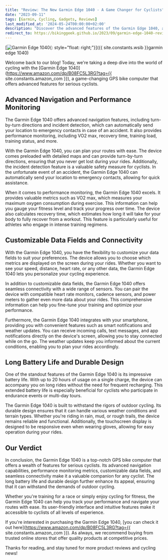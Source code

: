 ```yaml
---
title: "Review: The New Garmin Edge 1040 - A Game Changer for Cyclists"
date: "2023-09-11"
tags: [Garmin, Cycling, Gadgets, Reviews]
last_modified_at: '2024-05-24T00:00:00+02:00'
description: "Discover the advanced features of the Garmin Edge 1040, a GPS bike computer designed for serious cyclists. Find out how it can enhance your cycling experience!"
redirect_to: https://bikinggeek.github.io/2023/09/garmin-edge-1040-review.html
---
```


[![Garmin Edge 1040](https://m.media-amazon.com/images/G/01/apparel/rcxgs/tile._CB483369110_.gif){: style="float: right;"}]({{ site.constants.wsib }}garmin edge 1040)

Welcome back to our blog! Today, we're taking a deep dive into the world of cycling with the [Garmin Edge 1040](https://www.amazon.com/dp/B08FC5L3RG?tag={{ site.constants.amazon_com }}), a game-changing GPS bike computer that offers advanced features for serious cyclists.

## Advanced Navigation and Performance Monitoring

The Garmin Edge 1040 offers advanced navigation features, including turn-by-turn directions and incident detection, which can automatically send your location to emergency contacts in case of an accident. It also provides performance monitoring, including VO2 max, recovery time, training load, training status, and more.

With the Garmin Edge 1040, you can plan your routes with ease. The device comes preloaded with detailed maps and can provide turn-by-turn directions, ensuring that you never get lost during your rides. Additionally, the incident detection feature is a valuable safety measure for cyclists. In the unfortunate event of an accident, the Garmin Edge 1040 can automatically send your location to emergency contacts, allowing for quick assistance.

When it comes to performance monitoring, the Garmin Edge 1040 excels. It provides valuable metrics such as VO2 max, which measures your maximum oxygen consumption during exercise. This information can help you gauge your fitness level and track your progress over time. The device also calculates recovery time, which estimates how long it will take for your body to fully recover from a workout. This feature is particularly useful for athletes who engage in intense training regimens.

## Customizable Data Fields and Connectivity

With the Garmin Edge 1040, you have the flexibility to customize your data fields to suit your preferences. The device allows you to choose which metrics are displayed on the screen during your rides. Whether you want to see your speed, distance, heart rate, or any other data, the Garmin Edge 1040 lets you personalize your cycling experience.

In addition to customizable data fields, the Garmin Edge 1040 offers seamless connectivity with a wide range of sensors. You can pair the device with compatible heart rate monitors, cadence sensors, and power meters to gather even more data about your rides. This comprehensive information can help you fine-tune your training and optimize your performance.

Furthermore, the Garmin Edge 1040 integrates with your smartphone, providing you with convenient features such as smart notifications and weather updates. You can receive incoming calls, text messages, and app notifications directly on the device's screen, allowing you to stay connected while on the go. The weather updates keep you informed about the current conditions, enabling you to plan your rides accordingly.

## Long Battery Life and Durable Design

One of the standout features of the Garmin Edge 1040 is its impressive battery life. With up to 20 hours of usage on a single charge, the device can accompany you on long rides without the need for frequent recharging. This extended battery life is especially beneficial for cyclists who participate in endurance events or multi-day tours.

The Garmin Edge 1040 is built to withstand the rigors of outdoor cycling. Its durable design ensures that it can handle various weather conditions and terrain types. Whether you're riding in rain, mud, or rough trails, the device remains reliable and functional. Additionally, the touchscreen display is designed to be responsive even when wearing gloves, allowing for easy operation during your rides.

## Our Verdict

In conclusion, the Garmin Edge 1040 is a top-notch GPS bike computer that offers a wealth of features for serious cyclists. Its advanced navigation capabilities, performance monitoring metrics, customizable data fields, and seamless connectivity make it a valuable companion for any cyclist. The long battery life and durable design further enhance its appeal, ensuring that it can withstand the demands of outdoor cycling.

Whether you're training for a race or simply enjoy cycling for fitness, the Garmin Edge 1040 can help you track your performance and navigate your routes with ease. Its user-friendly interface and intuitive features make it accessible to cyclists of all levels of experience.

If you're interested in purchasing the Garmin Edge 1040, [you can check it out here](https://www.amazon.com/dp/B08FC5L3RG?tag={{ site.constants.amazon_com }}). As always, we recommend buying from trusted online stores that offer quality products at competitive prices.

Thanks for reading, and stay tuned for more product reviews and cycling news!
